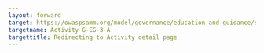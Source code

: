 ```yaml
---
layout: forward
target: https://owaspsamm.org/model/governance/education-and-guidance/stream-a/#maturity3
targetname: Activity G-EG-3-A
targettitle: Redirecting to Activity detail page
---
```


